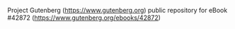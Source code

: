 Project Gutenberg (https://www.gutenberg.org) public repository for eBook #42872 (https://www.gutenberg.org/ebooks/42872)
